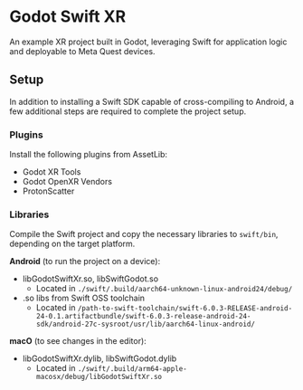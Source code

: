 # Godot Swift XR

An example XR project built in Godot, leveraging Swift for application logic and deployable to Meta Quest devices.

## Setup

In addition to installing a Swift SDK capable of cross-compiling to Android, a few additional steps are required to complete the project setup.

### Plugins

Install the following plugins from AssetLib:

- Godot XR Tools
- Godot OpenXR Vendors
- ProtonScatter

### Libraries

Compile the Swift project and copy the necessary libraries to `swift/bin`, depending on the target platform.

**Android** (to run the project on a device):

- libGodotSwiftXr.so, libSwiftGodot.so
  - Located in `./swift/.build/aarch64-unknown-linux-android24/debug/`
- .so libs from Swift OSS toolchain
  - Located in `/path-to-swift-toolchain/swift-6.0.3-RELEASE-android-24-0.1.artifactbundle/swift-6.0.3-release-android-24-sdk/android-27c-sysroot/usr/lib/aarch64-linux-android/`

**macO** (to see changes in the editor):

- libGodotSwiftXr.dylib, libSwiftGodot.dylib
  - Located in `./swift/.build/arm64-apple-macosx/debug/libGodotSwiftXr.so`
